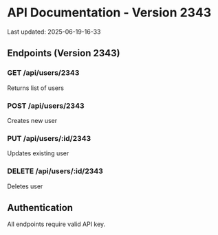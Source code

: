 # API Documentation - Version 2343
Last updated: 2025-06-19-16-33

## Endpoints (Version 2343)

### GET /api/users/2343
Returns list of users

### POST /api/users/2343
Creates new user

### PUT /api/users/:id/2343
Updates existing user

### DELETE /api/users/:id/2343
Deletes user

## Authentication
All endpoints require valid API key.
